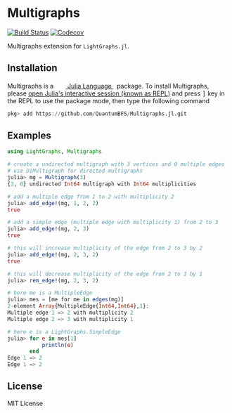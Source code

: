 # Multigraphs

[![Build Status](https://travis-ci.com/QuantumBFS/Multigraphs.jl.svg?branch=master)](https://travis-ci.com/QuantumBFS/Multigraphs.jl)
[![Codecov](https://codecov.io/gh/QuantumBFS/Multigraphs.jl/branch/master/graph/badge.svg)](https://codecov.io/gh/QuantumBFS/Multigraphs.jl)

Multigraphs extension for `LightGraphs.jl`.

## Installation

<p>
Multigraphs is a &nbsp;
    <a href="https://julialang.org">
        <img src="https://julialang.org/favicon.ico" width="16em">
        Julia Language
    </a>
    &nbsp; package. To install Multigraphs,
    please <a href="https://docs.julialang.org/en/v1/manual/getting-started/">open
    Julia's interactive session (known as REPL)</a> and press <kbd>]</kbd> key in the REPL to use the package mode, then type the following command
</p>

```julia
pkg> add https://github.com/QuantumBFS/Multigraphs.jl.git
```

## Examples

```julia
using LightGraphs, Multigraphs

# create a undirected multigraph with 3 vertices and 0 multiple edges
# use DiMultigraph for directed multigraphs
julia> mg = Multigraph(3)
{3, 0} undirected Int64 multigraph with Int64 multiplicities

# add a multiple edge from 1 to 2 with multiplicity 2
julia> add_edge!(mg, 1, 2, 2)
true

# add a simple edge (multiple edge with multiplicity 1) from 2 to 3
julia> add_edge!(mg, 2, 3)
true

# this will increase multiplicity of the edge from 2 to 3 by 2
julia> add_edge!(mg, 2, 3, 2) 
true

# this will decrease multiplicity of the edge from 2 to 3 by 1
julia> rem_edge!(mg, 2, 3, 2) 

# here me is a MultipleEdge
julia> mes = [me for me in edges(mg)]
2-element Array{MultipleEdge{Int64,Int64},1}:
Multiple edge 1 => 2 with multiplicity 2
Multiple edge 2 => 3 with multiplicity 1

# here e is a LightGraphs.SimpleEdge
julia> for e in mes[1] 
           println(e)
       end
Edge 1 => 2
Edge 1 => 2

```

## License

MIT License